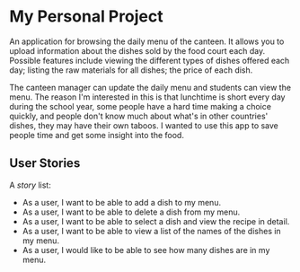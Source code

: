 # My Personal Project

An application for browsing the daily menu of the canteen. It allows
you to upload information about the dishes sold by the food court
each day. Possible features include viewing the different types of 
dishes offered each day; listing the raw materials for all dishes; 
the price of each dish.

The canteen manager can update the daily menu and students can view
the menu. The reason I'm interested in this is that lunchtime is short
every day during the school year, some people have a hard time making
a choice quickly, and people don't know much about what's in other
countries' dishes, they may have their own taboos. I wanted to use
this app to save people time and get some insight into the food.

## User Stories

A *story* list:
- As a user, I want to be able to add a dish to my menu.
- As a user, I want to be able to delete a dish from my menu.
- As a user, I want to be able to select a dish and view the
  recipe in detail.
- As a user, I want to be able to view a list of the names of the
  dishes in my menu.
- As a user, I would like to be able to see how many dishes are in
  my menu.